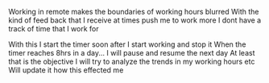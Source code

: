 Working in remote makes the boundaries of working hours blurred
With the kind of feed back that I receive at times push me to work more
I dont have a track of time that I work for

With this I start the timer soon after I start working and stop it
When the timer reaches 8hrs in a day... I will pause and resume the next day
At least that is the objective
I will try to analyze the trends in my working hours etc
Will update it how this effected me
